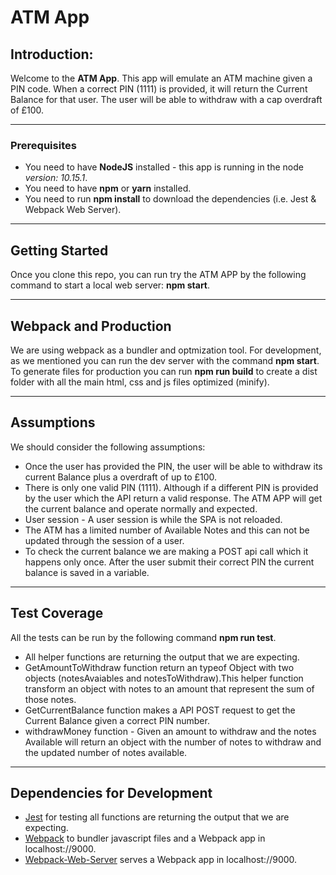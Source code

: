 # ATM App

## Introduction:

Welcome to the **ATM App**. This app will emulate an ATM machine given a PIN code. When a correct PIN (1111) is provided, it will return the Current Balance for that user. The user will be able to withdraw with a cap overdraft of £100.

***

### Prerequisites

* You need to have **NodeJS** installed - this app is running in the node *version: 10.15.1*. 
* You need to have **npm** or **yarn** installed.
* You need to run **npm install** to download the dependencies (i.e. Jest & Webpack Web Server).

***

## Getting Started

Once you clone this repo, you can run try the ATM APP by the following command to start a local web server: **npm start**.

***

## Webpack and Production

We are using webpack as a bundler and optmization tool. For development, as we mentioned you can run the dev server with the command **npm start**. To generate files for production you can run **npm run build** to create a dist folder with all the main html, css and js files optimized (minify).

***

## Assumptions

We should consider the following assumptions:

* Once the user has provided the PIN, the user will be able to withdraw its current Balance plus a overdraft of up to £100.
* There is only one valid PIN (1111). Although if a different PIN is provided by the user which the API return a valid response. The ATM APP will get the current balance and operate normally and expected.
* User session - A user session is while the SPA is not reloaded. 
* The ATM has a limited number of Available Notes and this can not be updated through the session of a user.
* To check the current balance we are making a POST api call which it happens only once. After the user submit their correct PIN the current balance is saved in a variable.

***

## Test Coverage

All the tests can be run by the following command **npm run test**.

* All helper functions are returning the output that we are expecting.
* GetAmountToWithdraw function return an typeof Object with two objects (notesAvaiables and notesToWithdraw).This helper function transform an object with notes to an amount that represent the sum of those notes.
* GetCurrentBalance function makes a API POST request to get the Current Balance given a correct PIN number.
* withdrawMoney function - Given an amount to withdraw and the notes Available will return an object with the number of notes to withdraw and the updated number of notes available.




***

## Dependencies for Development

* [Jest](https://github.com/facebook/jest) for testing all functions are returning the output that we are expecting.
* [Webpack](https://github.com/webpack/webpack) to bundler javascript files and  a Webpack app in localhost://9000.
* [Webpack-Web-Server](https://github.com/webpack/webpack-dev-server) serves a Webpack app in localhost://9000.




